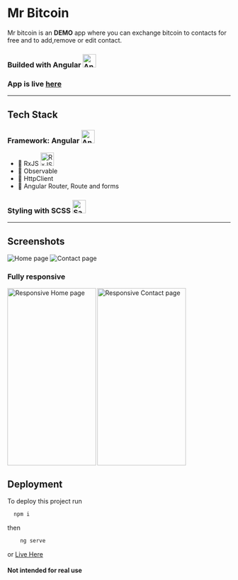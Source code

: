 # Mr Bitcoin

Mr bitcoin is an **DEMO** app where you can exchange bitcoin to contacts for free
and to add,remove or edit contact.

<h3>Builded with Angular <img src="https://github.com/get-icon/geticon/raw/master/icons/angular-icon.svg" alt="Angular" width="30px" height="30px"></h3>
<h3>App is live <a href="https://nivb000.github.io/mr-bitcoin-angular/#/">here</a></h3>
<hr>
<h2 align="left" id="techstack">Tech Stack</h2>

<h3>Framework: Angular <img src="https://github.com/get-icon/geticon/raw/master/icons/angular-icon.svg" alt="Angular" width="30px" height="30px"></h3>
<ul>
  <li>🔴 RxJS <img src="https://github.com/get-icon/geticon/raw/master/icons/reactivex.svg" alt="RxJS" width="30px" height="30px"></li>
  <li>🔴 Observable</li>
  <li>🔴 HttpClient</li>
  <li>🔴 Angular Router, Route and forms</li>
</ul>

<h3>Styling with SCSS <img src="https://github.com/get-icon/geticon/raw/master/icons/sass.svg" alt="Sass" width="30px" height="30px"></h3>

<hr>

## Screenshots

![Home page](https://res.cloudinary.com/dhe2rvexr/image/upload/v1668455373/Mr%20bitcoin%20angular%20screenshots/Screenshot_2022-11-14_at_21-48-54_Mr-Bitcoin_Angular_pi2cyu.png)
![Contact page](https://res.cloudinary.com/dhe2rvexr/image/upload/v1667477152/Mr%20bitcoin%20angular%20screenshots/Mr-Bitcoin_Angular_Contact_page_rkz2fb.png)


### Fully responsive

<img align="left" top="500" height="400" width="200" alt="Responsive Home page" src="https://res.cloudinary.com/dhe2rvexr/image/upload/v1668455372/Mr%20bitcoin%20angular%20screenshots/nivb000.github.io_mr-bitcoin-angular__iPhone_6_7_8_q7qbcv.png">

<img align="center" top="500" height="400" width="200" alt="Responsive Contact page" src="https://res.cloudinary.com/dhe2rvexr/image/upload/v1667477386/Mr%20bitcoin%20angular%20screenshots/contact_page_responsive_atwkhi.png">


## Deployment

To deploy this project run

```bash
  npm i
```

then

```bash
    ng serve
```

or [Live Here](https://nivb000.github.io/mr-bitcoin-angular/#/)


#### Not intended for real use
